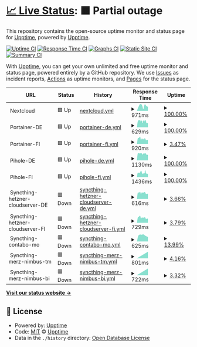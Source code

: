 # [📈 Live Status](https://upptime.github.io/upptime): <!--live status--> **🟧 Partial outage**

This repository contains the open-source uptime monitor and status page for [Upptime](https://upptime.js.org), powered by [Upptime](https://github.com/upptime/upptime).

[![Uptime CI](https://github.com/thomasmerz/upptime/workflows/Uptime%20CI/badge.svg)](https://github.com/upptime/upptime/actions?query=workflow%3A%22Uptime+CI%22)
[![Response Time CI](https://github.com/thomasmerz/upptime/workflows/Response%20Time%20CI/badge.svg)](https://github.com/upptime/upptime/actions?query=workflow%3A%22Response+Time+CI%22)
[![Graphs CI](https://github.com/thomasmerz/upptime/workflows/Graphs%20CI/badge.svg)](https://github.com/upptime/upptime/actions?query=workflow%3A%22Graphs+CI%22)
[![Static Site CI](https://github.com/thomasmerz/upptime/workflows/Static%20Site%20CI/badge.svg)](https://github.com/upptime/upptime/actions?query=workflow%3A%22Static+Site+CI%22)
[![Summary CI](https://github.com/thomasmerz/upptime/workflows/Summary%20CI/badge.svg)](https://github.com/upptime/upptime/actions?query=workflow%3A%22Summary+CI%22)

With [Upptime](https://upptime.js.org), you can get your own unlimited and free uptime monitor and status page, powered entirely by a GitHub repository. We use [Issues](https://github.com/upptime/upptime/issues) as incident reports, [Actions](https://github.com/upptime/upptime/actions) as uptime monitors, and [Pages](https://upptime.github.io/upptime) for the status page.

<!--start: status pages-->
<!-- This summary is generated by Upptime (https://github.com/upptime/upptime) -->
<!-- Do not edit this manually, your changes will be overwritten -->
<!-- prettier-ignore -->
| URL | Status | History | Response Time | Uptime |
| --- | ------ | ------- | ------------- | ------ |
| <img alt="" src="https://favicons.githubusercontent.com/null" height="13"> Nextcloud | 🟩 Up | [nextcloud.yml](https://github.com/thomasmerz/upptime/commits/master/history/nextcloud.yml) | <details><summary><img alt="Response time graph" src="./graphs/nextcloud/response-time-week.png" height="20"> 971ms</summary><br><a href="https://thomasmerz.github.io/upptime/history/nextcloud"><img alt="Response time 971" src="https://img.shields.io/endpoint?url=https%3A%2F%2Fraw.githubusercontent.com%2Fthomasmerz%2Fupptime%2Fmaster%2Fapi%2Fnextcloud%2Fresponse-time.json"></a><br><a href="https://thomasmerz.github.io/upptime/history/nextcloud"><img alt="24-hour response time 971" src="https://img.shields.io/endpoint?url=https%3A%2F%2Fraw.githubusercontent.com%2Fthomasmerz%2Fupptime%2Fmaster%2Fapi%2Fnextcloud%2Fresponse-time-day.json"></a><br><a href="https://thomasmerz.github.io/upptime/history/nextcloud"><img alt="7-day response time 971" src="https://img.shields.io/endpoint?url=https%3A%2F%2Fraw.githubusercontent.com%2Fthomasmerz%2Fupptime%2Fmaster%2Fapi%2Fnextcloud%2Fresponse-time-week.json"></a><br><a href="https://thomasmerz.github.io/upptime/history/nextcloud"><img alt="30-day response time 971" src="https://img.shields.io/endpoint?url=https%3A%2F%2Fraw.githubusercontent.com%2Fthomasmerz%2Fupptime%2Fmaster%2Fapi%2Fnextcloud%2Fresponse-time-month.json"></a><br><a href="https://thomasmerz.github.io/upptime/history/nextcloud"><img alt="1-year response time 971" src="https://img.shields.io/endpoint?url=https%3A%2F%2Fraw.githubusercontent.com%2Fthomasmerz%2Fupptime%2Fmaster%2Fapi%2Fnextcloud%2Fresponse-time-year.json"></a></details> | <details><summary><a href="https://thomasmerz.github.io/upptime/history/nextcloud">100.00%</a></summary><a href="https://thomasmerz.github.io/upptime/history/nextcloud"><img alt="All-time uptime 100.00%" src="https://img.shields.io/endpoint?url=https%3A%2F%2Fraw.githubusercontent.com%2Fthomasmerz%2Fupptime%2Fmaster%2Fapi%2Fnextcloud%2Fuptime.json"></a><br><a href="https://thomasmerz.github.io/upptime/history/nextcloud"><img alt="24-hour uptime 100.00%" src="https://img.shields.io/endpoint?url=https%3A%2F%2Fraw.githubusercontent.com%2Fthomasmerz%2Fupptime%2Fmaster%2Fapi%2Fnextcloud%2Fuptime-day.json"></a><br><a href="https://thomasmerz.github.io/upptime/history/nextcloud"><img alt="7-day uptime 100.00%" src="https://img.shields.io/endpoint?url=https%3A%2F%2Fraw.githubusercontent.com%2Fthomasmerz%2Fupptime%2Fmaster%2Fapi%2Fnextcloud%2Fuptime-week.json"></a><br><a href="https://thomasmerz.github.io/upptime/history/nextcloud"><img alt="30-day uptime 100.00%" src="https://img.shields.io/endpoint?url=https%3A%2F%2Fraw.githubusercontent.com%2Fthomasmerz%2Fupptime%2Fmaster%2Fapi%2Fnextcloud%2Fuptime-month.json"></a><br><a href="https://thomasmerz.github.io/upptime/history/nextcloud"><img alt="1-year uptime 100.00%" src="https://img.shields.io/endpoint?url=https%3A%2F%2Fraw.githubusercontent.com%2Fthomasmerz%2Fupptime%2Fmaster%2Fapi%2Fnextcloud%2Fuptime-year.json"></a></details>
| <img alt="" src="https://favicons.githubusercontent.com/null" height="13"> Portainer-DE | 🟩 Up | [portainer-de.yml](https://github.com/thomasmerz/upptime/commits/master/history/portainer-de.yml) | <details><summary><img alt="Response time graph" src="./graphs/portainer-de/response-time-week.png" height="20"> 629ms</summary><br><a href="https://thomasmerz.github.io/upptime/history/portainer-de"><img alt="Response time 629" src="https://img.shields.io/endpoint?url=https%3A%2F%2Fraw.githubusercontent.com%2Fthomasmerz%2Fupptime%2Fmaster%2Fapi%2Fportainer-de%2Fresponse-time.json"></a><br><a href="https://thomasmerz.github.io/upptime/history/portainer-de"><img alt="24-hour response time 629" src="https://img.shields.io/endpoint?url=https%3A%2F%2Fraw.githubusercontent.com%2Fthomasmerz%2Fupptime%2Fmaster%2Fapi%2Fportainer-de%2Fresponse-time-day.json"></a><br><a href="https://thomasmerz.github.io/upptime/history/portainer-de"><img alt="7-day response time 629" src="https://img.shields.io/endpoint?url=https%3A%2F%2Fraw.githubusercontent.com%2Fthomasmerz%2Fupptime%2Fmaster%2Fapi%2Fportainer-de%2Fresponse-time-week.json"></a><br><a href="https://thomasmerz.github.io/upptime/history/portainer-de"><img alt="30-day response time 629" src="https://img.shields.io/endpoint?url=https%3A%2F%2Fraw.githubusercontent.com%2Fthomasmerz%2Fupptime%2Fmaster%2Fapi%2Fportainer-de%2Fresponse-time-month.json"></a><br><a href="https://thomasmerz.github.io/upptime/history/portainer-de"><img alt="1-year response time 629" src="https://img.shields.io/endpoint?url=https%3A%2F%2Fraw.githubusercontent.com%2Fthomasmerz%2Fupptime%2Fmaster%2Fapi%2Fportainer-de%2Fresponse-time-year.json"></a></details> | <details><summary><a href="https://thomasmerz.github.io/upptime/history/portainer-de">100.00%</a></summary><a href="https://thomasmerz.github.io/upptime/history/portainer-de"><img alt="All-time uptime 100.00%" src="https://img.shields.io/endpoint?url=https%3A%2F%2Fraw.githubusercontent.com%2Fthomasmerz%2Fupptime%2Fmaster%2Fapi%2Fportainer-de%2Fuptime.json"></a><br><a href="https://thomasmerz.github.io/upptime/history/portainer-de"><img alt="24-hour uptime 100.00%" src="https://img.shields.io/endpoint?url=https%3A%2F%2Fraw.githubusercontent.com%2Fthomasmerz%2Fupptime%2Fmaster%2Fapi%2Fportainer-de%2Fuptime-day.json"></a><br><a href="https://thomasmerz.github.io/upptime/history/portainer-de"><img alt="7-day uptime 100.00%" src="https://img.shields.io/endpoint?url=https%3A%2F%2Fraw.githubusercontent.com%2Fthomasmerz%2Fupptime%2Fmaster%2Fapi%2Fportainer-de%2Fuptime-week.json"></a><br><a href="https://thomasmerz.github.io/upptime/history/portainer-de"><img alt="30-day uptime 100.00%" src="https://img.shields.io/endpoint?url=https%3A%2F%2Fraw.githubusercontent.com%2Fthomasmerz%2Fupptime%2Fmaster%2Fapi%2Fportainer-de%2Fuptime-month.json"></a><br><a href="https://thomasmerz.github.io/upptime/history/portainer-de"><img alt="1-year uptime 100.00%" src="https://img.shields.io/endpoint?url=https%3A%2F%2Fraw.githubusercontent.com%2Fthomasmerz%2Fupptime%2Fmaster%2Fapi%2Fportainer-de%2Fuptime-year.json"></a></details>
| <img alt="" src="https://favicons.githubusercontent.com/null" height="13"> Portainer-FI | 🟩 Up | [portainer-fi.yml](https://github.com/thomasmerz/upptime/commits/master/history/portainer-fi.yml) | <details><summary><img alt="Response time graph" src="./graphs/portainer-fi/response-time-week.png" height="20"> 920ms</summary><br><a href="https://thomasmerz.github.io/upptime/history/portainer-fi"><img alt="Response time 920" src="https://img.shields.io/endpoint?url=https%3A%2F%2Fraw.githubusercontent.com%2Fthomasmerz%2Fupptime%2Fmaster%2Fapi%2Fportainer-fi%2Fresponse-time.json"></a><br><a href="https://thomasmerz.github.io/upptime/history/portainer-fi"><img alt="24-hour response time 920" src="https://img.shields.io/endpoint?url=https%3A%2F%2Fraw.githubusercontent.com%2Fthomasmerz%2Fupptime%2Fmaster%2Fapi%2Fportainer-fi%2Fresponse-time-day.json"></a><br><a href="https://thomasmerz.github.io/upptime/history/portainer-fi"><img alt="7-day response time 920" src="https://img.shields.io/endpoint?url=https%3A%2F%2Fraw.githubusercontent.com%2Fthomasmerz%2Fupptime%2Fmaster%2Fapi%2Fportainer-fi%2Fresponse-time-week.json"></a><br><a href="https://thomasmerz.github.io/upptime/history/portainer-fi"><img alt="30-day response time 920" src="https://img.shields.io/endpoint?url=https%3A%2F%2Fraw.githubusercontent.com%2Fthomasmerz%2Fupptime%2Fmaster%2Fapi%2Fportainer-fi%2Fresponse-time-month.json"></a><br><a href="https://thomasmerz.github.io/upptime/history/portainer-fi"><img alt="1-year response time 920" src="https://img.shields.io/endpoint?url=https%3A%2F%2Fraw.githubusercontent.com%2Fthomasmerz%2Fupptime%2Fmaster%2Fapi%2Fportainer-fi%2Fresponse-time-year.json"></a></details> | <details><summary><a href="https://thomasmerz.github.io/upptime/history/portainer-fi">3.47%</a></summary><a href="https://thomasmerz.github.io/upptime/history/portainer-fi"><img alt="All-time uptime 3.47%" src="https://img.shields.io/endpoint?url=https%3A%2F%2Fraw.githubusercontent.com%2Fthomasmerz%2Fupptime%2Fmaster%2Fapi%2Fportainer-fi%2Fuptime.json"></a><br><a href="https://thomasmerz.github.io/upptime/history/portainer-fi"><img alt="24-hour uptime 3.47%" src="https://img.shields.io/endpoint?url=https%3A%2F%2Fraw.githubusercontent.com%2Fthomasmerz%2Fupptime%2Fmaster%2Fapi%2Fportainer-fi%2Fuptime-day.json"></a><br><a href="https://thomasmerz.github.io/upptime/history/portainer-fi"><img alt="7-day uptime 3.47%" src="https://img.shields.io/endpoint?url=https%3A%2F%2Fraw.githubusercontent.com%2Fthomasmerz%2Fupptime%2Fmaster%2Fapi%2Fportainer-fi%2Fuptime-week.json"></a><br><a href="https://thomasmerz.github.io/upptime/history/portainer-fi"><img alt="30-day uptime 3.47%" src="https://img.shields.io/endpoint?url=https%3A%2F%2Fraw.githubusercontent.com%2Fthomasmerz%2Fupptime%2Fmaster%2Fapi%2Fportainer-fi%2Fuptime-month.json"></a><br><a href="https://thomasmerz.github.io/upptime/history/portainer-fi"><img alt="1-year uptime 3.47%" src="https://img.shields.io/endpoint?url=https%3A%2F%2Fraw.githubusercontent.com%2Fthomasmerz%2Fupptime%2Fmaster%2Fapi%2Fportainer-fi%2Fuptime-year.json"></a></details>
| <img alt="" src="https://favicons.githubusercontent.com/null" height="13"> Pihole-DE | 🟩 Up | [pihole-de.yml](https://github.com/thomasmerz/upptime/commits/master/history/pihole-de.yml) | <details><summary><img alt="Response time graph" src="./graphs/pihole-de/response-time-week.png" height="20"> 1130ms</summary><br><a href="https://thomasmerz.github.io/upptime/history/pihole-de"><img alt="Response time 1130" src="https://img.shields.io/endpoint?url=https%3A%2F%2Fraw.githubusercontent.com%2Fthomasmerz%2Fupptime%2Fmaster%2Fapi%2Fpihole-de%2Fresponse-time.json"></a><br><a href="https://thomasmerz.github.io/upptime/history/pihole-de"><img alt="24-hour response time 1130" src="https://img.shields.io/endpoint?url=https%3A%2F%2Fraw.githubusercontent.com%2Fthomasmerz%2Fupptime%2Fmaster%2Fapi%2Fpihole-de%2Fresponse-time-day.json"></a><br><a href="https://thomasmerz.github.io/upptime/history/pihole-de"><img alt="7-day response time 1130" src="https://img.shields.io/endpoint?url=https%3A%2F%2Fraw.githubusercontent.com%2Fthomasmerz%2Fupptime%2Fmaster%2Fapi%2Fpihole-de%2Fresponse-time-week.json"></a><br><a href="https://thomasmerz.github.io/upptime/history/pihole-de"><img alt="30-day response time 1130" src="https://img.shields.io/endpoint?url=https%3A%2F%2Fraw.githubusercontent.com%2Fthomasmerz%2Fupptime%2Fmaster%2Fapi%2Fpihole-de%2Fresponse-time-month.json"></a><br><a href="https://thomasmerz.github.io/upptime/history/pihole-de"><img alt="1-year response time 1130" src="https://img.shields.io/endpoint?url=https%3A%2F%2Fraw.githubusercontent.com%2Fthomasmerz%2Fupptime%2Fmaster%2Fapi%2Fpihole-de%2Fresponse-time-year.json"></a></details> | <details><summary><a href="https://thomasmerz.github.io/upptime/history/pihole-de">100.00%</a></summary><a href="https://thomasmerz.github.io/upptime/history/pihole-de"><img alt="All-time uptime 100.00%" src="https://img.shields.io/endpoint?url=https%3A%2F%2Fraw.githubusercontent.com%2Fthomasmerz%2Fupptime%2Fmaster%2Fapi%2Fpihole-de%2Fuptime.json"></a><br><a href="https://thomasmerz.github.io/upptime/history/pihole-de"><img alt="24-hour uptime 100.00%" src="https://img.shields.io/endpoint?url=https%3A%2F%2Fraw.githubusercontent.com%2Fthomasmerz%2Fupptime%2Fmaster%2Fapi%2Fpihole-de%2Fuptime-day.json"></a><br><a href="https://thomasmerz.github.io/upptime/history/pihole-de"><img alt="7-day uptime 100.00%" src="https://img.shields.io/endpoint?url=https%3A%2F%2Fraw.githubusercontent.com%2Fthomasmerz%2Fupptime%2Fmaster%2Fapi%2Fpihole-de%2Fuptime-week.json"></a><br><a href="https://thomasmerz.github.io/upptime/history/pihole-de"><img alt="30-day uptime 100.00%" src="https://img.shields.io/endpoint?url=https%3A%2F%2Fraw.githubusercontent.com%2Fthomasmerz%2Fupptime%2Fmaster%2Fapi%2Fpihole-de%2Fuptime-month.json"></a><br><a href="https://thomasmerz.github.io/upptime/history/pihole-de"><img alt="1-year uptime 100.00%" src="https://img.shields.io/endpoint?url=https%3A%2F%2Fraw.githubusercontent.com%2Fthomasmerz%2Fupptime%2Fmaster%2Fapi%2Fpihole-de%2Fuptime-year.json"></a></details>
| <img alt="" src="https://favicons.githubusercontent.com/null" height="13"> Pihole-FI | 🟩 Up | [pihole-fi.yml](https://github.com/thomasmerz/upptime/commits/master/history/pihole-fi.yml) | <details><summary><img alt="Response time graph" src="./graphs/pihole-fi/response-time-week.png" height="20"> 1436ms</summary><br><a href="https://thomasmerz.github.io/upptime/history/pihole-fi"><img alt="Response time 1436" src="https://img.shields.io/endpoint?url=https%3A%2F%2Fraw.githubusercontent.com%2Fthomasmerz%2Fupptime%2Fmaster%2Fapi%2Fpihole-fi%2Fresponse-time.json"></a><br><a href="https://thomasmerz.github.io/upptime/history/pihole-fi"><img alt="24-hour response time 1436" src="https://img.shields.io/endpoint?url=https%3A%2F%2Fraw.githubusercontent.com%2Fthomasmerz%2Fupptime%2Fmaster%2Fapi%2Fpihole-fi%2Fresponse-time-day.json"></a><br><a href="https://thomasmerz.github.io/upptime/history/pihole-fi"><img alt="7-day response time 1436" src="https://img.shields.io/endpoint?url=https%3A%2F%2Fraw.githubusercontent.com%2Fthomasmerz%2Fupptime%2Fmaster%2Fapi%2Fpihole-fi%2Fresponse-time-week.json"></a><br><a href="https://thomasmerz.github.io/upptime/history/pihole-fi"><img alt="30-day response time 1436" src="https://img.shields.io/endpoint?url=https%3A%2F%2Fraw.githubusercontent.com%2Fthomasmerz%2Fupptime%2Fmaster%2Fapi%2Fpihole-fi%2Fresponse-time-month.json"></a><br><a href="https://thomasmerz.github.io/upptime/history/pihole-fi"><img alt="1-year response time 1436" src="https://img.shields.io/endpoint?url=https%3A%2F%2Fraw.githubusercontent.com%2Fthomasmerz%2Fupptime%2Fmaster%2Fapi%2Fpihole-fi%2Fresponse-time-year.json"></a></details> | <details><summary><a href="https://thomasmerz.github.io/upptime/history/pihole-fi">100.00%</a></summary><a href="https://thomasmerz.github.io/upptime/history/pihole-fi"><img alt="All-time uptime 100.00%" src="https://img.shields.io/endpoint?url=https%3A%2F%2Fraw.githubusercontent.com%2Fthomasmerz%2Fupptime%2Fmaster%2Fapi%2Fpihole-fi%2Fuptime.json"></a><br><a href="https://thomasmerz.github.io/upptime/history/pihole-fi"><img alt="24-hour uptime 100.00%" src="https://img.shields.io/endpoint?url=https%3A%2F%2Fraw.githubusercontent.com%2Fthomasmerz%2Fupptime%2Fmaster%2Fapi%2Fpihole-fi%2Fuptime-day.json"></a><br><a href="https://thomasmerz.github.io/upptime/history/pihole-fi"><img alt="7-day uptime 100.00%" src="https://img.shields.io/endpoint?url=https%3A%2F%2Fraw.githubusercontent.com%2Fthomasmerz%2Fupptime%2Fmaster%2Fapi%2Fpihole-fi%2Fuptime-week.json"></a><br><a href="https://thomasmerz.github.io/upptime/history/pihole-fi"><img alt="30-day uptime 100.00%" src="https://img.shields.io/endpoint?url=https%3A%2F%2Fraw.githubusercontent.com%2Fthomasmerz%2Fupptime%2Fmaster%2Fapi%2Fpihole-fi%2Fuptime-month.json"></a><br><a href="https://thomasmerz.github.io/upptime/history/pihole-fi"><img alt="1-year uptime 100.00%" src="https://img.shields.io/endpoint?url=https%3A%2F%2Fraw.githubusercontent.com%2Fthomasmerz%2Fupptime%2Fmaster%2Fapi%2Fpihole-fi%2Fuptime-year.json"></a></details>
| <img alt="" src="https://favicons.githubusercontent.com/null" height="13"> Syncthing-hetzner-cloudserver-DE | 🟥 Down | [syncthing-hetzner-cloudserver-de.yml](https://github.com/thomasmerz/upptime/commits/master/history/syncthing-hetzner-cloudserver-de.yml) | <details><summary><img alt="Response time graph" src="./graphs/syncthing-hetzner-cloudserver-de/response-time-week.png" height="20"> 616ms</summary><br><a href="https://thomasmerz.github.io/upptime/history/syncthing-hetzner-cloudserver-de"><img alt="Response time 616" src="https://img.shields.io/endpoint?url=https%3A%2F%2Fraw.githubusercontent.com%2Fthomasmerz%2Fupptime%2Fmaster%2Fapi%2Fsyncthing-hetzner-cloudserver-de%2Fresponse-time.json"></a><br><a href="https://thomasmerz.github.io/upptime/history/syncthing-hetzner-cloudserver-de"><img alt="24-hour response time 616" src="https://img.shields.io/endpoint?url=https%3A%2F%2Fraw.githubusercontent.com%2Fthomasmerz%2Fupptime%2Fmaster%2Fapi%2Fsyncthing-hetzner-cloudserver-de%2Fresponse-time-day.json"></a><br><a href="https://thomasmerz.github.io/upptime/history/syncthing-hetzner-cloudserver-de"><img alt="7-day response time 616" src="https://img.shields.io/endpoint?url=https%3A%2F%2Fraw.githubusercontent.com%2Fthomasmerz%2Fupptime%2Fmaster%2Fapi%2Fsyncthing-hetzner-cloudserver-de%2Fresponse-time-week.json"></a><br><a href="https://thomasmerz.github.io/upptime/history/syncthing-hetzner-cloudserver-de"><img alt="30-day response time 616" src="https://img.shields.io/endpoint?url=https%3A%2F%2Fraw.githubusercontent.com%2Fthomasmerz%2Fupptime%2Fmaster%2Fapi%2Fsyncthing-hetzner-cloudserver-de%2Fresponse-time-month.json"></a><br><a href="https://thomasmerz.github.io/upptime/history/syncthing-hetzner-cloudserver-de"><img alt="1-year response time 616" src="https://img.shields.io/endpoint?url=https%3A%2F%2Fraw.githubusercontent.com%2Fthomasmerz%2Fupptime%2Fmaster%2Fapi%2Fsyncthing-hetzner-cloudserver-de%2Fresponse-time-year.json"></a></details> | <details><summary><a href="https://thomasmerz.github.io/upptime/history/syncthing-hetzner-cloudserver-de">3.66%</a></summary><a href="https://thomasmerz.github.io/upptime/history/syncthing-hetzner-cloudserver-de"><img alt="All-time uptime 3.66%" src="https://img.shields.io/endpoint?url=https%3A%2F%2Fraw.githubusercontent.com%2Fthomasmerz%2Fupptime%2Fmaster%2Fapi%2Fsyncthing-hetzner-cloudserver-de%2Fuptime.json"></a><br><a href="https://thomasmerz.github.io/upptime/history/syncthing-hetzner-cloudserver-de"><img alt="24-hour uptime 3.66%" src="https://img.shields.io/endpoint?url=https%3A%2F%2Fraw.githubusercontent.com%2Fthomasmerz%2Fupptime%2Fmaster%2Fapi%2Fsyncthing-hetzner-cloudserver-de%2Fuptime-day.json"></a><br><a href="https://thomasmerz.github.io/upptime/history/syncthing-hetzner-cloudserver-de"><img alt="7-day uptime 3.66%" src="https://img.shields.io/endpoint?url=https%3A%2F%2Fraw.githubusercontent.com%2Fthomasmerz%2Fupptime%2Fmaster%2Fapi%2Fsyncthing-hetzner-cloudserver-de%2Fuptime-week.json"></a><br><a href="https://thomasmerz.github.io/upptime/history/syncthing-hetzner-cloudserver-de"><img alt="30-day uptime 3.66%" src="https://img.shields.io/endpoint?url=https%3A%2F%2Fraw.githubusercontent.com%2Fthomasmerz%2Fupptime%2Fmaster%2Fapi%2Fsyncthing-hetzner-cloudserver-de%2Fuptime-month.json"></a><br><a href="https://thomasmerz.github.io/upptime/history/syncthing-hetzner-cloudserver-de"><img alt="1-year uptime 3.66%" src="https://img.shields.io/endpoint?url=https%3A%2F%2Fraw.githubusercontent.com%2Fthomasmerz%2Fupptime%2Fmaster%2Fapi%2Fsyncthing-hetzner-cloudserver-de%2Fuptime-year.json"></a></details>
| <img alt="" src="https://favicons.githubusercontent.com/null" height="13"> Syncthing-hetzner-cloudserver-FI | 🟥 Down | [syncthing-hetzner-cloudserver-fi.yml](https://github.com/thomasmerz/upptime/commits/master/history/syncthing-hetzner-cloudserver-fi.yml) | <details><summary><img alt="Response time graph" src="./graphs/syncthing-hetzner-cloudserver-fi/response-time-week.png" height="20"> 729ms</summary><br><a href="https://thomasmerz.github.io/upptime/history/syncthing-hetzner-cloudserver-fi"><img alt="Response time 729" src="https://img.shields.io/endpoint?url=https%3A%2F%2Fraw.githubusercontent.com%2Fthomasmerz%2Fupptime%2Fmaster%2Fapi%2Fsyncthing-hetzner-cloudserver-fi%2Fresponse-time.json"></a><br><a href="https://thomasmerz.github.io/upptime/history/syncthing-hetzner-cloudserver-fi"><img alt="24-hour response time 729" src="https://img.shields.io/endpoint?url=https%3A%2F%2Fraw.githubusercontent.com%2Fthomasmerz%2Fupptime%2Fmaster%2Fapi%2Fsyncthing-hetzner-cloudserver-fi%2Fresponse-time-day.json"></a><br><a href="https://thomasmerz.github.io/upptime/history/syncthing-hetzner-cloudserver-fi"><img alt="7-day response time 729" src="https://img.shields.io/endpoint?url=https%3A%2F%2Fraw.githubusercontent.com%2Fthomasmerz%2Fupptime%2Fmaster%2Fapi%2Fsyncthing-hetzner-cloudserver-fi%2Fresponse-time-week.json"></a><br><a href="https://thomasmerz.github.io/upptime/history/syncthing-hetzner-cloudserver-fi"><img alt="30-day response time 729" src="https://img.shields.io/endpoint?url=https%3A%2F%2Fraw.githubusercontent.com%2Fthomasmerz%2Fupptime%2Fmaster%2Fapi%2Fsyncthing-hetzner-cloudserver-fi%2Fresponse-time-month.json"></a><br><a href="https://thomasmerz.github.io/upptime/history/syncthing-hetzner-cloudserver-fi"><img alt="1-year response time 729" src="https://img.shields.io/endpoint?url=https%3A%2F%2Fraw.githubusercontent.com%2Fthomasmerz%2Fupptime%2Fmaster%2Fapi%2Fsyncthing-hetzner-cloudserver-fi%2Fresponse-time-year.json"></a></details> | <details><summary><a href="https://thomasmerz.github.io/upptime/history/syncthing-hetzner-cloudserver-fi">3.79%</a></summary><a href="https://thomasmerz.github.io/upptime/history/syncthing-hetzner-cloudserver-fi"><img alt="All-time uptime 3.79%" src="https://img.shields.io/endpoint?url=https%3A%2F%2Fraw.githubusercontent.com%2Fthomasmerz%2Fupptime%2Fmaster%2Fapi%2Fsyncthing-hetzner-cloudserver-fi%2Fuptime.json"></a><br><a href="https://thomasmerz.github.io/upptime/history/syncthing-hetzner-cloudserver-fi"><img alt="24-hour uptime 3.79%" src="https://img.shields.io/endpoint?url=https%3A%2F%2Fraw.githubusercontent.com%2Fthomasmerz%2Fupptime%2Fmaster%2Fapi%2Fsyncthing-hetzner-cloudserver-fi%2Fuptime-day.json"></a><br><a href="https://thomasmerz.github.io/upptime/history/syncthing-hetzner-cloudserver-fi"><img alt="7-day uptime 3.79%" src="https://img.shields.io/endpoint?url=https%3A%2F%2Fraw.githubusercontent.com%2Fthomasmerz%2Fupptime%2Fmaster%2Fapi%2Fsyncthing-hetzner-cloudserver-fi%2Fuptime-week.json"></a><br><a href="https://thomasmerz.github.io/upptime/history/syncthing-hetzner-cloudserver-fi"><img alt="30-day uptime 3.79%" src="https://img.shields.io/endpoint?url=https%3A%2F%2Fraw.githubusercontent.com%2Fthomasmerz%2Fupptime%2Fmaster%2Fapi%2Fsyncthing-hetzner-cloudserver-fi%2Fuptime-month.json"></a><br><a href="https://thomasmerz.github.io/upptime/history/syncthing-hetzner-cloudserver-fi"><img alt="1-year uptime 3.79%" src="https://img.shields.io/endpoint?url=https%3A%2F%2Fraw.githubusercontent.com%2Fthomasmerz%2Fupptime%2Fmaster%2Fapi%2Fsyncthing-hetzner-cloudserver-fi%2Fuptime-year.json"></a></details>
| <img alt="" src="https://favicons.githubusercontent.com/null" height="13"> Syncthing-contabo-mo | 🟥 Down | [syncthing-contabo-mo.yml](https://github.com/thomasmerz/upptime/commits/master/history/syncthing-contabo-mo.yml) | <details><summary><img alt="Response time graph" src="./graphs/syncthing-contabo-mo/response-time-week.png" height="20"> 625ms</summary><br><a href="https://thomasmerz.github.io/upptime/history/syncthing-contabo-mo"><img alt="Response time 625" src="https://img.shields.io/endpoint?url=https%3A%2F%2Fraw.githubusercontent.com%2Fthomasmerz%2Fupptime%2Fmaster%2Fapi%2Fsyncthing-contabo-mo%2Fresponse-time.json"></a><br><a href="https://thomasmerz.github.io/upptime/history/syncthing-contabo-mo"><img alt="24-hour response time 625" src="https://img.shields.io/endpoint?url=https%3A%2F%2Fraw.githubusercontent.com%2Fthomasmerz%2Fupptime%2Fmaster%2Fapi%2Fsyncthing-contabo-mo%2Fresponse-time-day.json"></a><br><a href="https://thomasmerz.github.io/upptime/history/syncthing-contabo-mo"><img alt="7-day response time 625" src="https://img.shields.io/endpoint?url=https%3A%2F%2Fraw.githubusercontent.com%2Fthomasmerz%2Fupptime%2Fmaster%2Fapi%2Fsyncthing-contabo-mo%2Fresponse-time-week.json"></a><br><a href="https://thomasmerz.github.io/upptime/history/syncthing-contabo-mo"><img alt="30-day response time 625" src="https://img.shields.io/endpoint?url=https%3A%2F%2Fraw.githubusercontent.com%2Fthomasmerz%2Fupptime%2Fmaster%2Fapi%2Fsyncthing-contabo-mo%2Fresponse-time-month.json"></a><br><a href="https://thomasmerz.github.io/upptime/history/syncthing-contabo-mo"><img alt="1-year response time 625" src="https://img.shields.io/endpoint?url=https%3A%2F%2Fraw.githubusercontent.com%2Fthomasmerz%2Fupptime%2Fmaster%2Fapi%2Fsyncthing-contabo-mo%2Fresponse-time-year.json"></a></details> | <details><summary><a href="https://thomasmerz.github.io/upptime/history/syncthing-contabo-mo">13.99%</a></summary><a href="https://thomasmerz.github.io/upptime/history/syncthing-contabo-mo"><img alt="All-time uptime 13.99%" src="https://img.shields.io/endpoint?url=https%3A%2F%2Fraw.githubusercontent.com%2Fthomasmerz%2Fupptime%2Fmaster%2Fapi%2Fsyncthing-contabo-mo%2Fuptime.json"></a><br><a href="https://thomasmerz.github.io/upptime/history/syncthing-contabo-mo"><img alt="24-hour uptime 13.99%" src="https://img.shields.io/endpoint?url=https%3A%2F%2Fraw.githubusercontent.com%2Fthomasmerz%2Fupptime%2Fmaster%2Fapi%2Fsyncthing-contabo-mo%2Fuptime-day.json"></a><br><a href="https://thomasmerz.github.io/upptime/history/syncthing-contabo-mo"><img alt="7-day uptime 13.99%" src="https://img.shields.io/endpoint?url=https%3A%2F%2Fraw.githubusercontent.com%2Fthomasmerz%2Fupptime%2Fmaster%2Fapi%2Fsyncthing-contabo-mo%2Fuptime-week.json"></a><br><a href="https://thomasmerz.github.io/upptime/history/syncthing-contabo-mo"><img alt="30-day uptime 13.99%" src="https://img.shields.io/endpoint?url=https%3A%2F%2Fraw.githubusercontent.com%2Fthomasmerz%2Fupptime%2Fmaster%2Fapi%2Fsyncthing-contabo-mo%2Fuptime-month.json"></a><br><a href="https://thomasmerz.github.io/upptime/history/syncthing-contabo-mo"><img alt="1-year uptime 13.99%" src="https://img.shields.io/endpoint?url=https%3A%2F%2Fraw.githubusercontent.com%2Fthomasmerz%2Fupptime%2Fmaster%2Fapi%2Fsyncthing-contabo-mo%2Fuptime-year.json"></a></details>
| <img alt="" src="https://favicons.githubusercontent.com/null" height="13"> Syncthing-merz-nimbus-tm | 🟥 Down | [syncthing-merz-nimbus-tm.yml](https://github.com/thomasmerz/upptime/commits/master/history/syncthing-merz-nimbus-tm.yml) | <details><summary><img alt="Response time graph" src="./graphs/syncthing-merz-nimbus-tm/response-time-week.png" height="20"> 801ms</summary><br><a href="https://thomasmerz.github.io/upptime/history/syncthing-merz-nimbus-tm"><img alt="Response time 801" src="https://img.shields.io/endpoint?url=https%3A%2F%2Fraw.githubusercontent.com%2Fthomasmerz%2Fupptime%2Fmaster%2Fapi%2Fsyncthing-merz-nimbus-tm%2Fresponse-time.json"></a><br><a href="https://thomasmerz.github.io/upptime/history/syncthing-merz-nimbus-tm"><img alt="24-hour response time 801" src="https://img.shields.io/endpoint?url=https%3A%2F%2Fraw.githubusercontent.com%2Fthomasmerz%2Fupptime%2Fmaster%2Fapi%2Fsyncthing-merz-nimbus-tm%2Fresponse-time-day.json"></a><br><a href="https://thomasmerz.github.io/upptime/history/syncthing-merz-nimbus-tm"><img alt="7-day response time 801" src="https://img.shields.io/endpoint?url=https%3A%2F%2Fraw.githubusercontent.com%2Fthomasmerz%2Fupptime%2Fmaster%2Fapi%2Fsyncthing-merz-nimbus-tm%2Fresponse-time-week.json"></a><br><a href="https://thomasmerz.github.io/upptime/history/syncthing-merz-nimbus-tm"><img alt="30-day response time 801" src="https://img.shields.io/endpoint?url=https%3A%2F%2Fraw.githubusercontent.com%2Fthomasmerz%2Fupptime%2Fmaster%2Fapi%2Fsyncthing-merz-nimbus-tm%2Fresponse-time-month.json"></a><br><a href="https://thomasmerz.github.io/upptime/history/syncthing-merz-nimbus-tm"><img alt="1-year response time 801" src="https://img.shields.io/endpoint?url=https%3A%2F%2Fraw.githubusercontent.com%2Fthomasmerz%2Fupptime%2Fmaster%2Fapi%2Fsyncthing-merz-nimbus-tm%2Fresponse-time-year.json"></a></details> | <details><summary><a href="https://thomasmerz.github.io/upptime/history/syncthing-merz-nimbus-tm">4.16%</a></summary><a href="https://thomasmerz.github.io/upptime/history/syncthing-merz-nimbus-tm"><img alt="All-time uptime 4.16%" src="https://img.shields.io/endpoint?url=https%3A%2F%2Fraw.githubusercontent.com%2Fthomasmerz%2Fupptime%2Fmaster%2Fapi%2Fsyncthing-merz-nimbus-tm%2Fuptime.json"></a><br><a href="https://thomasmerz.github.io/upptime/history/syncthing-merz-nimbus-tm"><img alt="24-hour uptime 4.16%" src="https://img.shields.io/endpoint?url=https%3A%2F%2Fraw.githubusercontent.com%2Fthomasmerz%2Fupptime%2Fmaster%2Fapi%2Fsyncthing-merz-nimbus-tm%2Fuptime-day.json"></a><br><a href="https://thomasmerz.github.io/upptime/history/syncthing-merz-nimbus-tm"><img alt="7-day uptime 4.16%" src="https://img.shields.io/endpoint?url=https%3A%2F%2Fraw.githubusercontent.com%2Fthomasmerz%2Fupptime%2Fmaster%2Fapi%2Fsyncthing-merz-nimbus-tm%2Fuptime-week.json"></a><br><a href="https://thomasmerz.github.io/upptime/history/syncthing-merz-nimbus-tm"><img alt="30-day uptime 4.16%" src="https://img.shields.io/endpoint?url=https%3A%2F%2Fraw.githubusercontent.com%2Fthomasmerz%2Fupptime%2Fmaster%2Fapi%2Fsyncthing-merz-nimbus-tm%2Fuptime-month.json"></a><br><a href="https://thomasmerz.github.io/upptime/history/syncthing-merz-nimbus-tm"><img alt="1-year uptime 4.16%" src="https://img.shields.io/endpoint?url=https%3A%2F%2Fraw.githubusercontent.com%2Fthomasmerz%2Fupptime%2Fmaster%2Fapi%2Fsyncthing-merz-nimbus-tm%2Fuptime-year.json"></a></details>
| <img alt="" src="https://favicons.githubusercontent.com/null" height="13"> Syncthing-merz-nimbus-bi | 🟥 Down | [syncthing-merz-nimbus-bi.yml](https://github.com/thomasmerz/upptime/commits/master/history/syncthing-merz-nimbus-bi.yml) | <details><summary><img alt="Response time graph" src="./graphs/syncthing-merz-nimbus-bi/response-time-week.png" height="20"> 722ms</summary><br><a href="https://thomasmerz.github.io/upptime/history/syncthing-merz-nimbus-bi"><img alt="Response time 722" src="https://img.shields.io/endpoint?url=https%3A%2F%2Fraw.githubusercontent.com%2Fthomasmerz%2Fupptime%2Fmaster%2Fapi%2Fsyncthing-merz-nimbus-bi%2Fresponse-time.json"></a><br><a href="https://thomasmerz.github.io/upptime/history/syncthing-merz-nimbus-bi"><img alt="24-hour response time 722" src="https://img.shields.io/endpoint?url=https%3A%2F%2Fraw.githubusercontent.com%2Fthomasmerz%2Fupptime%2Fmaster%2Fapi%2Fsyncthing-merz-nimbus-bi%2Fresponse-time-day.json"></a><br><a href="https://thomasmerz.github.io/upptime/history/syncthing-merz-nimbus-bi"><img alt="7-day response time 722" src="https://img.shields.io/endpoint?url=https%3A%2F%2Fraw.githubusercontent.com%2Fthomasmerz%2Fupptime%2Fmaster%2Fapi%2Fsyncthing-merz-nimbus-bi%2Fresponse-time-week.json"></a><br><a href="https://thomasmerz.github.io/upptime/history/syncthing-merz-nimbus-bi"><img alt="30-day response time 722" src="https://img.shields.io/endpoint?url=https%3A%2F%2Fraw.githubusercontent.com%2Fthomasmerz%2Fupptime%2Fmaster%2Fapi%2Fsyncthing-merz-nimbus-bi%2Fresponse-time-month.json"></a><br><a href="https://thomasmerz.github.io/upptime/history/syncthing-merz-nimbus-bi"><img alt="1-year response time 722" src="https://img.shields.io/endpoint?url=https%3A%2F%2Fraw.githubusercontent.com%2Fthomasmerz%2Fupptime%2Fmaster%2Fapi%2Fsyncthing-merz-nimbus-bi%2Fresponse-time-year.json"></a></details> | <details><summary><a href="https://thomasmerz.github.io/upptime/history/syncthing-merz-nimbus-bi">3.32%</a></summary><a href="https://thomasmerz.github.io/upptime/history/syncthing-merz-nimbus-bi"><img alt="All-time uptime 3.32%" src="https://img.shields.io/endpoint?url=https%3A%2F%2Fraw.githubusercontent.com%2Fthomasmerz%2Fupptime%2Fmaster%2Fapi%2Fsyncthing-merz-nimbus-bi%2Fuptime.json"></a><br><a href="https://thomasmerz.github.io/upptime/history/syncthing-merz-nimbus-bi"><img alt="24-hour uptime 3.32%" src="https://img.shields.io/endpoint?url=https%3A%2F%2Fraw.githubusercontent.com%2Fthomasmerz%2Fupptime%2Fmaster%2Fapi%2Fsyncthing-merz-nimbus-bi%2Fuptime-day.json"></a><br><a href="https://thomasmerz.github.io/upptime/history/syncthing-merz-nimbus-bi"><img alt="7-day uptime 3.32%" src="https://img.shields.io/endpoint?url=https%3A%2F%2Fraw.githubusercontent.com%2Fthomasmerz%2Fupptime%2Fmaster%2Fapi%2Fsyncthing-merz-nimbus-bi%2Fuptime-week.json"></a><br><a href="https://thomasmerz.github.io/upptime/history/syncthing-merz-nimbus-bi"><img alt="30-day uptime 3.32%" src="https://img.shields.io/endpoint?url=https%3A%2F%2Fraw.githubusercontent.com%2Fthomasmerz%2Fupptime%2Fmaster%2Fapi%2Fsyncthing-merz-nimbus-bi%2Fuptime-month.json"></a><br><a href="https://thomasmerz.github.io/upptime/history/syncthing-merz-nimbus-bi"><img alt="1-year uptime 3.32%" src="https://img.shields.io/endpoint?url=https%3A%2F%2Fraw.githubusercontent.com%2Fthomasmerz%2Fupptime%2Fmaster%2Fapi%2Fsyncthing-merz-nimbus-bi%2Fuptime-year.json"></a></details>

<!--end: status pages-->

[**Visit our status website →**](https://upptime.github.io/upptime)

## 📄 License

- Powered by: [Upptime](https://github.com/upptime/upptime)
- Code: [MIT](./LICENSE) © [Upptime](https://upptime.js.org)
- Data in the `./history` directory: [Open Database License](https://opendatacommons.org/licenses/odbl/1-0/)
